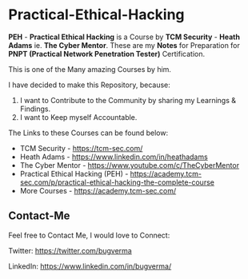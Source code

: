 # Practical-Ethical-Hacking

**PEH** - **Practical Ethical Hacking** is a Course by **TCM Security** - **Heath Adams** ie. **The Cyber Mentor**. These are my **Notes** for Preparation for **PNPT (Practical Network Penetration Tester)** Certification.

This is one of the Many amazing Courses by him.

I have decided to make this Repository, because:

1. I want to Contribute to the Community by sharing my Learnings & Findings.
2. I want to Keep myself Accountable.

The Links to these Courses can be found below:

- TCM Security - https://tcm-sec.com/
- Heath Adams - https://www.linkedin.com/in/heathadams
- The Cyber Mentor - https://www.youtube.com/c/TheCyberMentor
- Practical Ethical Hacking (PEH) - https://academy.tcm-sec.com/p/practical-ethical-hacking-the-complete-course
- More Courses - https://academy.tcm-sec.com/

## Contact-Me

Feel free to Contact Me, I would love to Connect:

Twitter: https://twitter.com/bugverma

LinkedIn: https://www.linkedin.com/in/bugverma/
